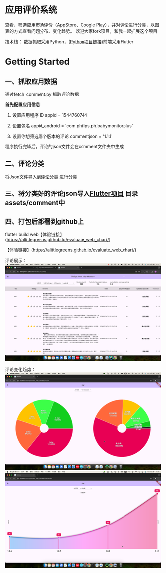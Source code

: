 # 应用评价系统

查看、筛选应用市场评价（AppStore、Google Play），并对评论进行分类，以图表的方式查看问题分布、变化趋势。
欢迎大家fork项目，和我一起扩展这个项目

技术栈：
数据抓取采用Python，([Python项目链接](https://github.com/aLittleGreens/app_report))前端采用Flutter

# Getting Started
## 一、抓取应用数据
通过fetch_comment.py 抓取评论数据

**首先配置应用信息**

1. 设置应用程序 ID
appid = 1544760744

2. 设置包名
appid_android = 'com.philips.ph.babymonitorplus'

3. 设置你想筛选哪个版本的评论 commentjson = '1.1.1'

程序执行完毕后，评论的json文件会在comment文件夹中生成


## 二、评论分类
将Json文件导入到[评论分类](https://alittlegreens.github.io/app_report/#/) 进行分类


## 三、将分类好的评论json导入[Flutter项目](https://github.com/aLittleGreens/evaluate_app_chart) 目录assets/comment中

## 四、打包后部署到github上

flutter build web【体验链接】(https://alittlegreens.github.io/evaluate_web_chart/)


【体验链接】(https://alittlegreens.github.io/evaluate_web_chart/)

评论展示：![图片说明](https://github.com/aLittleGreens/evaluate_web_chart/blob/main/screenshot/1.png)

评论变化趋势：
![图片说明](https://github.com/aLittleGreens/evaluate_web_chart/blob/main/screenshot/2.png)
![图片说明](https://github.com/aLittleGreens/evaluate_web_chart/blob/main/screenshot/3.png)



